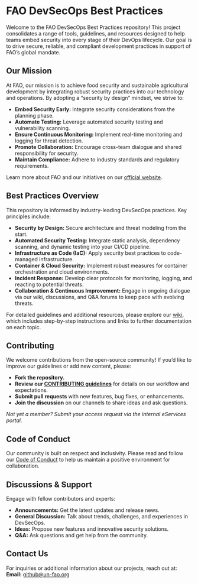 # FAO DevSecOps Best Practices

Welcome to the FAO DevSecOps Best Practices repository! This project consolidates a range of tools, guidelines, and resources designed to help teams embed security into every stage of their DevOps lifecycle. Our goal is to drive secure, reliable, and compliant development practices in support of FAO’s global mandate.

## Our Mission

At FAO, our mission is to achieve food security and sustainable agricultural development by integrating robust security practices into our technology and operations. By adopting a “security by design” mindset, we strive to:

- **Embed Security Early:** Integrate security considerations from the planning phase.
- **Automate Testing:** Leverage automated security testing and vulnerability scanning.
- **Ensure Continuous Monitoring:** Implement real-time monitoring and logging for threat detection.
- **Promote Collaboration:** Encourage cross-team dialogue and shared responsibility for security.
- **Maintain Compliance:** Adhere to industry standards and regulatory requirements.

Learn more about FAO and our initiatives on our [official website](https://www.fao.org/home/es).

## Best Practices Overview

This repository is informed by industry-leading DevSecOps practices. Key principles include:

- **Security by Design:** Secure architecture and threat modeling from the start.
- **Automated Security Testing:** Integrate static analysis, dependency scanning, and dynamic testing into your CI/CD pipeline.
- **Infrastructure as Code (IaC):** Apply security best practices to code-managed infrastructure.
- **Container & Cloud Security:** Implement robust measures for container orchestration and cloud environments.
- **Incident Response:** Develop clear protocols for monitoring, logging, and reacting to potential threats.
- **Collaboration & Continuous Improvement:** Engage in ongoing dialogue via our wiki, discussions, and Q&A forums to keep pace with evolving threats.

For detailed guidelines and additional resources, please explore our [wiki](https://github.com/un-fao/devsecops-bestpractices/wiki), which includes step-by-step instructions and links to further documentation on each topic.

## Contributing

We welcome contributions from the open-source community! If you’d like to improve our guidelines or add new content, please:

- **Fork the repository.**
- **Review our [CONTRIBUTING guidelines](CONTRIBUTING.md)** for details on our workflow and expectations.
- **Submit pull requests** with new features, bug fixes, or enhancements.
- **Join the discussion** on our channels to share ideas and ask questions.

_Not yet a member? Submit your access request via the internal eServices portal._

## Code of Conduct

Our community is built on respect and inclusivity. Please read and follow our [Code of Conduct](CODE_OF_CONDUCT.md) to help us maintain a positive environment for collaboration.

## Discussions & Support

Engage with fellow contributors and experts:

- **Announcements:** Get the latest updates and release news.
- **General Discussion:** Talk about trends, challenges, and experiences in DevSecOps.
- **Ideas:** Propose new features and innovative security solutions.
- **Q&A:** Ask questions and get help from the community.

## Contact Us

For inquiries or additional information about our projects, reach out at:  
**Email:** github@un-fao.org
